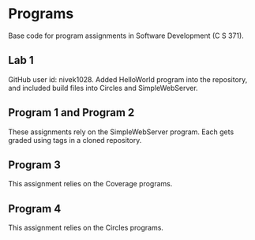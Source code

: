 # Programs
Base code for program assignments in Software Development (C S 371). 

## Lab 1
GitHub user id: nivek1028. Added HelloWorld program into the repository, and included build files into Circles and SimpleWebServer.

## Program 1 and Program 2
These assignments rely on the SimpleWebServer program. Each gets graded using tags in a cloned repository. 

## Program 3
This assignment relies on the Coverage programs. 

## Program 4
This assignment relies on the Circles programs. 
